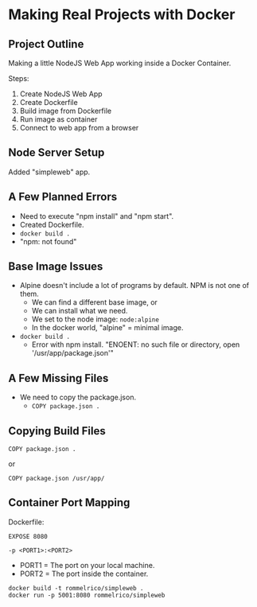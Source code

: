 # Making Real Projects with Docker

## Project Outline

Making a little NodeJS Web App working inside a Docker Container.

Steps: 
1. Create NodeJS Web App
2. Create Dockerfile
3. Build image from Dockerfile
4. Run image as container
5. Connect to web app from a browser

## Node Server Setup

Added "simpleweb" app.

## A Few Planned Errors

* Need to execute "npm install" and "npm start".
* Created Dockerfile.
* `docker build .`
* "npm: not found"

## Base Image Issues

* Alpine doesn't include a lot of programs by default. NPM is not one of them.
  * We can find a different base image, or
  * We can install what we need.
  * We set to the node image: `node:alpine`
  * In the docker world, "alpine" = minimal image.
* `docker build .`
  * Error with npm install. "ENOENT: no such file or directory, open '/usr/app/package.json'"

## A Few Missing Files

* We need to copy the package.json.
  * `COPY package.json .`

## Copying Build Files

```
COPY package.json .
```

or
```
COPY package.json /usr/app/
```

## Container Port Mapping

Dockerfile:  
```
EXPOSE 8080
```

`-p <PORT1>:<PORT2>`  
* PORT1 = The port on your local machine.
* PORT2 = The port inside the container.

```
docker build -t rommelrico/simpleweb .
docker run -p 5001:8080 rommelrico/simpleweb
```
